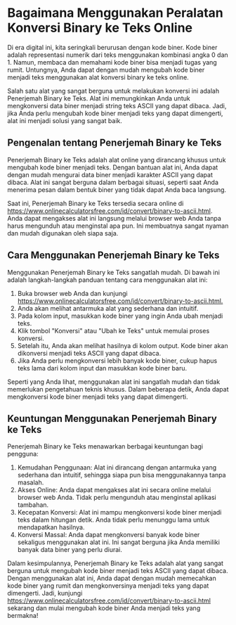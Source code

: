 Bagaimana Menggunakan Peralatan Konversi Binary ke Teks Online
==============================================================

Di era digital ini, kita seringkali berurusan dengan kode biner. Kode biner adalah representasi numerik dari teks menggunakan kombinasi angka 0 dan 1. Namun, membaca dan memahami kode biner bisa menjadi tugas yang rumit. Untungnya, Anda dapat dengan mudah mengubah kode biner menjadi teks menggunakan alat konversi binary ke teks online.

Salah satu alat yang sangat berguna untuk melakukan konversi ini adalah Penerjemah Binary ke Teks. Alat ini memungkinkan Anda untuk mengkonversi data biner menjadi string teks ASCII yang dapat dibaca. Jadi, jika Anda perlu mengubah kode biner menjadi teks yang dapat dimengerti, alat ini menjadi solusi yang sangat baik.

Pengenalan tentang Penerjemah Binary ke Teks
--------------------------------------------

Penerjemah Binary ke Teks adalah alat online yang dirancang khusus untuk mengubah kode biner menjadi teks. Dengan bantuan alat ini, Anda dapat dengan mudah mengurai data biner menjadi karakter ASCII yang dapat dibaca. Alat ini sangat berguna dalam berbagai situasi, seperti saat Anda menerima pesan dalam bentuk biner yang tidak dapat Anda baca langsung.

Saat ini, Penerjemah Binary ke Teks tersedia secara online di <https://www.onlinecalculatorsfree.com/id/convert/binary-to-ascii.html>. Anda dapat mengakses alat ini langsung melalui browser web Anda tanpa harus mengunduh atau menginstal apa pun. Ini membuatnya sangat nyaman dan mudah digunakan oleh siapa saja.

Cara Menggunakan Penerjemah Binary ke Teks
------------------------------------------

Menggunakan Penerjemah Binary ke Teks sangatlah mudah. Di bawah ini adalah langkah-langkah panduan tentang cara menggunakan alat ini:

1. Buka browser web Anda dan kunjungi <https://www.onlinecalculatorsfree.com/id/convert/binary-to-ascii.html.>
2. Anda akan melihat antarmuka alat yang sederhana dan intuitif.
3. Pada kolom input, masukkan kode biner yang ingin Anda ubah menjadi teks.
4. Klik tombol "Konversi" atau "Ubah ke Teks" untuk memulai proses konversi.
5. Setelah itu, Anda akan melihat hasilnya di kolom output. Kode biner akan dikonversi menjadi teks ASCII yang dapat dibaca.
6. Jika Anda perlu mengkonversi lebih banyak kode biner, cukup hapus teks lama dari kolom input dan masukkan kode biner baru.

Seperti yang Anda lihat, menggunakan alat ini sangatlah mudah dan tidak memerlukan pengetahuan teknis khusus. Dalam beberapa detik, Anda dapat mengkonversi kode biner menjadi teks yang dapat dimengerti.

Keuntungan Menggunakan Penerjemah Binary ke Teks
------------------------------------------------

Penerjemah Binary ke Teks menawarkan berbagai keuntungan bagi pengguna:

1. Kemudahan Penggunaan: Alat ini dirancang dengan antarmuka yang sederhana dan intuitif, sehingga siapa pun bisa menggunakannya tanpa masalah.
2. Akses Online: Anda dapat mengakses alat ini secara online melalui browser web Anda. Tidak perlu mengunduh atau menginstal aplikasi tambahan.
3. Kecepatan Konversi: Alat ini mampu mengkonversi kode biner menjadi teks dalam hitungan detik. Anda tidak perlu menunggu lama untuk mendapatkan hasilnya.
4. Konversi Massal: Anda dapat mengkonversi banyak kode biner sekaligus menggunakan alat ini. Ini sangat berguna jika Anda memiliki banyak data biner yang perlu diurai.

Dalam kesimpulannya, Penerjemah Binary ke Teks adalah alat yang sangat berguna untuk mengubah kode biner menjadi teks ASCII yang dapat dibaca. Dengan menggunakan alat ini, Anda dapat dengan mudah memecahkan kode biner yang rumit dan mengkonversinya menjadi teks yang dapat dimengerti. Jadi, kunjungi <https://www.onlinecalculatorsfree.com/id/convert/binary-to-ascii.html> sekarang dan mulai mengubah kode biner Anda menjadi teks yang bermakna!